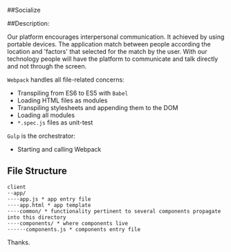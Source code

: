 ##Socialize

##Description:

Our platform encourages interpersonal communication.
It achieved by using portable devices.
The application match between people according the location and 'factors' that selected for the match by the user.
With our technology people will have the platform to communicate and talk directly and not through the screen.

`Webpack` handles all file-related concerns:
* Transpiling from ES6 to ES5 with `Babel`
* Loading HTML files as modules
* Transpiling stylesheets and appending them to the DOM
* Loading all modules
* `*.spec.js` files as unit-test

`Gulp` is the orchestrator:
* Starting and calling Webpack

## File Structure

```
client
⋅⋅app/
⋅⋅⋅⋅app.js * app entry file
⋅⋅⋅⋅app.html * app template
⋅⋅⋅⋅common/ * functionality pertinent to several components propagate into this directory
⋅⋅⋅⋅components/ * where components live
⋅⋅⋅⋅⋅⋅components.js * components entry file
```

Thanks.